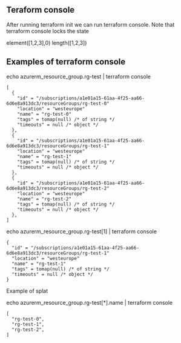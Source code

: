 
## Teraform console
After running terraform init we can run terraform console.
Note that terraform console locks the state 

element([1,2,3],0)
length([1,2,3])

## Examples of terraform console

echo azurerm_resource_group.rg-test | terraform console
```
[
  {
    "id" = "/subscriptions/a1e01a15-61aa-4f25-aa66-6d6e8a913dc3/resourceGroups/rg-test-0"
    "location" = "westeurope"
    "name" = "rg-test-0"
    "tags" = tomap(null) /* of string */
    "timeouts" = null /* object */
  },
  {
    "id" = "/subscriptions/a1e01a15-61aa-4f25-aa66-6d6e8a913dc3/resourceGroups/rg-test-1"
    "location" = "westeurope"
    "name" = "rg-test-1"
    "tags" = tomap(null) /* of string */
    "timeouts" = null /* object */
  },
  {
    "id" = "/subscriptions/a1e01a15-61aa-4f25-aa66-6d6e8a913dc3/resourceGroups/rg-test-2"
    "location" = "westeurope"
    "name" = "rg-test-2"
    "tags" = tomap(null) /* of string */
    "timeouts" = null /* object */
  },
]
```
echo azurerm_resource_group.rg-test[1] | terraform console
```
{
  "id" = "/subscriptions/a1e01a15-61aa-4f25-aa66-6d6e8a913dc3/resourceGroups/rg-test-1"
  "location" = "westeurope"
  "name" = "rg-test-1"
  "tags" = tomap(null) /* of string */
  "timeouts" = null /* object */
}
```

Example of splat

echo azurerm_resource_group.rg-test[*].name | terraform console
```
[
  "rg-test-0",
  "rg-test-1",
  "rg-test-2",
]
```
